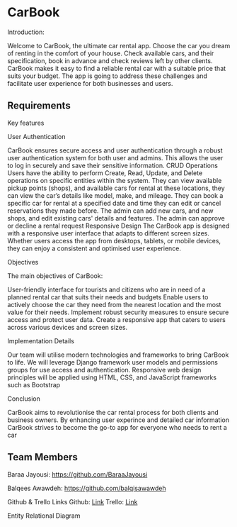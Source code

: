 <h1>CarBook</h1>

Introduction:

Welcome to CarBook, the ultimate car rental app. Choose the car you dream of renting in the comfort of your house. Check available cars, and their specification, book in advance and check reviews left by other clients. 
CarBook makes it easy to find a reliable rental car with a suitable price that suits your budget. The app is going to address these challenges and facilitate user experience for both businesses and users.

<h2><b>Requirements</b></h2>

Key features

User Authentication

CarBook ensures secure access and user authentication through a robust user
authentication system for both user and admins. This allows the user to log in securely and save their sensitive information.
CRUD Operations
Users have the ability to perform Create, Read, Update, and Delete operations on
specific entities within the system. They can view available pickup points (shops), and available cars for rental at these locations, they can view the car’s details like model, make, and mileage. They can book a specific car for rental at a specified date and time they can edit or cancel reservations they made before.
The admin can add new cars, and new shops, and edit existing cars' details and features. The admin can approve or decline a rental request
Responsive Design
The CarBook app is designed with a responsive user interface that adapts to
different screen sizes. Whether users access the app from desktops, tablets, or mobile
devices, they can enjoy a consistent and optimised user experience.

Objectives

The main objectives of CarBook:

User-friendly interface for tourists and citizens who are in need of a planned rental car that suits their needs and budgets
Enable users to actively choose the car they need from the nearest location and the most value for their needs.
Implement robust security measures to ensure secure access and protect user data.
Create a responsive app that caters to users across various devices and screen sizes.

Implementation Details

Our team will utilise modern technologies and frameworks to bring CarBook to life. We will leverage Django framework user models and permissions groups for use access and authentication. Responsive web design principles will be applied using HTML, CSS, and JavaScript frameworks such as Bootstrap

Conclusion

CarBook aims to revolutionise the car rental process for both clients and business owners. By enhancing user experince and detailed car information CarBook strives to become the go-to app for everyone who needs to rent a car

<h2><b>Team Members</b></h2>

Baraa Jayousi: https://github.com/BaraaJayousi

Balqees Awawdeh: https://github.com/balqisawawdeh

Github & Trello Links
Github: [Link](https://github.com/BaraaJayousi/CarBookProject) 
Trello: [Link](https://trello.com/invite/b/JmQOHhzH/ATTI8512bafe5136aa9a608643af25dece82843E8634/axos-group3-project)

Entity Relational Diagram


